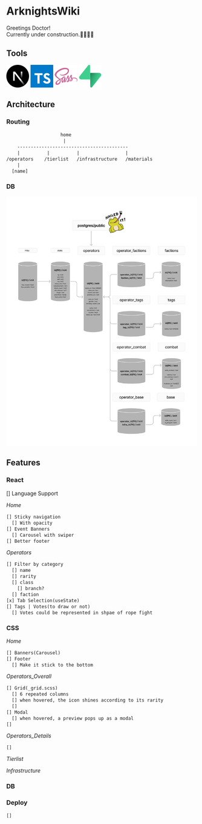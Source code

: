 # ArknightsWiki

Greetings Doctor!\
Currently under construction.👷‍♂️🔨🚧

## Tools

![Next.js](./public/docs/next-js.svg)
![Typescript](./public/docs/typescript.svg)
![Sass](./public/docs/sass.svg)
![Supabase](./public/docs/supabase.svg)

## Architecture

### Routing

```
                    home
                     |
    -----------------------------------------
    |          |          |                 |
/operators    /tierlist   /infrastructure   /materials
    |
  [name]
```

### DB

![db_flow](./public/docs/db_flow.png)

## Features

### React

[] Language Support

_Home_

```
[] Sticky navigation
  [] With opacity
[] Event Banners
  [] Carousel with swiper
[] Better footer
```

_Operators_

```
[] Filter by category
  [] name
  [] rarity
  [] class
    [] branch?
  [] faction
[x] Tab Selection(useState)
[] Tags | Votes(to draw or not)
  [] Votes could be represented in shpae of rope fight
```

### CSS

_Home_

```
[] Banners(Carousel)
[] Footer
  [] Make it stick to the bottom
```

_Operators_Overall_

```
[] Grid(_grid.scss)
  [] 6 repeated columns
  [] when hovered, the icon shines according to its rarity
  []
[] Modal
  [] when hovered, a preview pops up as a modal
[]
```

_Operators_Details_

```
[]
```

_Tierlist_

_Infrastructure_

### DB

### Deploy

```
[]
```
